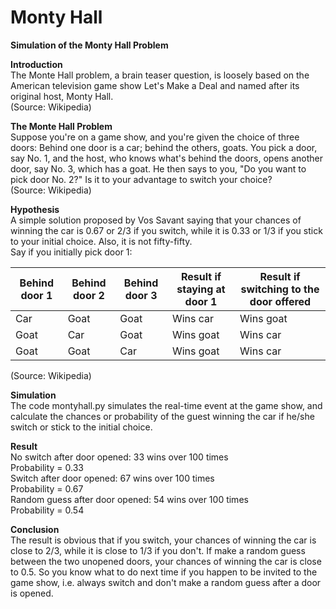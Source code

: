 # Monty Hall
**Simulation of the Monty Hall Problem**

**Introduction**</br>
The Monte Hall problem, a brain teaser question, is loosely based on the American television game show Let's Make a Deal and named after its original host, Monty Hall.
</br>(Source: Wikipedia)

**The Monte Hall Problem**</br>
Suppose you're on a game show, and you're given the choice of three doors: Behind one door is a car; behind the others, goats. You pick a door, say No. 1, and the host, who knows what's behind the doors, opens another door, say No. 3, which has a goat. He then says to you, "Do you want to pick door No. 2?" Is it to your advantage to switch your choice?</br>
(Source: Wikipedia)

**Hypothesis**</br>
A simple solution proposed by Vos Savant saying that your chances of winning the car is 0.67 or 2/3 if you switch, while it is 0.33 or 1/3 if you stick to your initial choice. Also, it is not fifty-fifty.</br>
Say if you initially pick door 1:

| Behind door 1 | Behind door 2 | Behind door 3 | Result if staying at door 1 |	Result if switching to the door offered |
| ------------- | ------------- | --------------| --------------------------- | --------------------------------------- |
| Car           | Goat          | Goat          | Wins car                    | Wins goat                               |
| Goat          | Car           | Goat          | Wins goat                   | Wins car                                |
| Goat          | Goat          | Car           | Wins goat                   | Wins car                                |

(Source: Wikipedia)

**Simulation**</br>
The code montyhall.py simulates the real-time event at the game show, and calculate the chances or probability of the guest winning the car if he/she switch or stick to the initial choice.

**Result**</br>
No switch after door opened: 33 wins over 100 times</br>
Probability = 0.33</br>
Switch after door opened: 67 wins over 100 times</br>
Probability = 0.67</br>
Random guess after door opened: 54 wins over 100 times</br>
Probability = 0.54

**Conclusion**</br>
The result is obvious that if you switch, your chances of winning the car is close to 2/3, while it is close to 1/3 if you don't.
If make a random guess between the two unopened doors, your chances of winning the car is close to 0.5.
So you know what to do next time if you happen to be invited to the game show, i.e. always switch and don't make a random guess after a door is opened.
